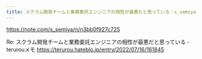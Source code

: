 ```yaml
---
title: スクラム開発チームと業務委託エンジニアの相性が最悪だと思っている｜s_semiya｜note
---
```


https://note.com/s_semiya/n/n3bb0f927c725

Re: スクラム開発チームと業務委託エンジニアの相性が最悪だと思っている - terurouメモ
https://terurou.hateblo.jp/entry/2022/07/16/161845

